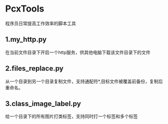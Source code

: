 # PcxTools
程序员日常提高工作效率的脚本工具

## 1.my_http.py
在当前文件目录下开启一个http服务，供其他电脑下载该文件目录下的文件

## 2.files_replace.py
从一个目录到另一个目录复制文件，支持通配符*,目标文件被覆盖前备份，复制后重命名。

## 3.class_image_label.py
给一个目录下的所有图片打类标签，支持同时打一个标签和多个标签
